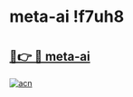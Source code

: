# meta-ai !f7uh8

# <h2><a href="https://ff1owc.esa.edu.pl?title=meta-ai&ref=f7uh8">🔗👉 🔴 meta-ai</a></h2>

[![acn](https://github.com/user-attachments/assets/0f9c940e-d8b0-45ae-aac7-cd30a18b3e1c)](https://ff1owc.esa.edu.pl?title=meta-ai&ref=f7uh8)

